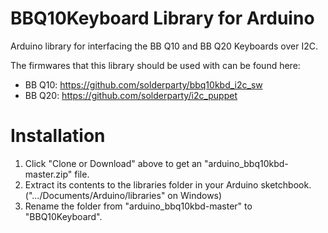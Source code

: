 # BBQ10Keyboard Library for Arduino

Arduino library for interfacing the BB Q10 and BB Q20 Keyboards over I2C.

The firmwares that this library should be used with can be found here: 

* BB Q10: https://github.com/solderparty/bbq10kbd_i2c_sw
* BB Q20: https://github.com/solderparty/i2c_puppet

# Installation

1. Click "Clone or Download" above to get an "arduino_bbq10kbd-master.zip" file.
2. Extract its contents to the libraries folder in your Arduino sketchbook. (".../Documents/Arduino/libraries" on Windows)
3. Rename the folder from "arduino_bbq10kbd-master" to "BBQ10Keyboard".
